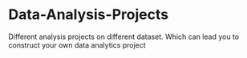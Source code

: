 # Data-Analysis-Projects
Different analysis projects on different dataset.
Which can lead you to construct your own data analytics project
